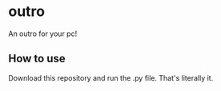 # outro
An outro for your pc!


## How to use
Download this repository and run the .py file. That's literally it.
